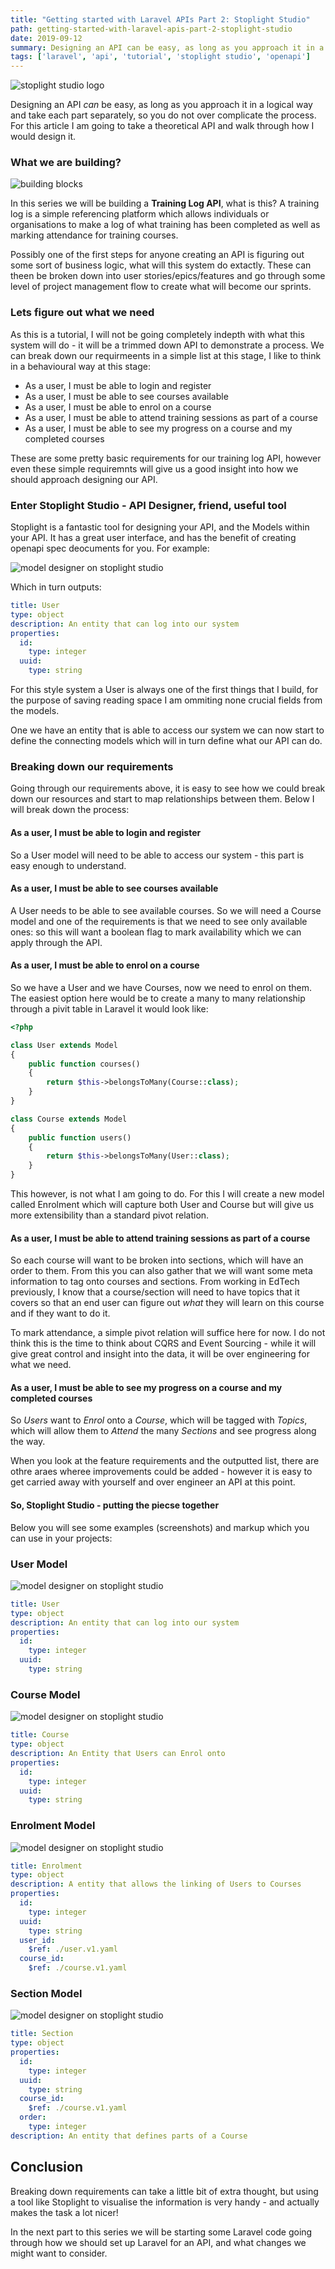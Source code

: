 ```yaml
---
title: "Getting started with Laravel APIs Part 2: Stoplight Studio"
path: getting-started-with-laravel-apis-part-2-stoplight-studio
date: 2019-09-12
summary: Designing an API can be easy, as long as you approach it in a logical way and take each part separately, so you do not over complicate the process.
tags: ['laravel', 'api', 'tutorial', 'stoplight studio', 'openapi']
---
```


![stoplight studio logo](./images/mark_light_bg.png)

Designing an API _can_ be easy, as long as you approach it in a logical way and take each part separately, so you do not over complicate the process. For this article I am going to take a theoretical API and walk through how I would design it.


### What we are building?

![building blocks](./images/building.svg)

In this series we will be building a **Training Log API**, what is this? A training log is a simple referencing platform which allows individuals or organisations to make a log of what training has been completed as well as marking attendance for training courses.

Possibly one of the first steps for anyone creating an API is figuring out some sort of business logic, what will this system do extactly. These can theen be broken down into user stories/epics/features and go through some level of project management flow to create what will become our sprints.

### Lets figure out what we need

As this is a tutorial, I will not be going completely indepth with what this system will do - it will be a trimmed down API to demonstrate a process. We can break down our requirmeents in a simple list at this stage, I like to think in a behavioural way at this stage:


- As a user, I must be able to login and register
- As a user, I must be able to see courses available
- As a user, I must be able to enrol on a course
- As a user, I must be able to attend training sessions as part of a course
- As a user, I must be able to see my progress on a course and my completed courses


These are some pretty basic requirements for our training log API, however even these simple requiremnts will give us a good insight into how we should approach designing our API.


### Enter Stoplight Studio - API Designer, friend, useful tool

Stoplight is a fantastic tool for designing your API, and the Models within your API. It has a great user interface, and has the benefit of creating openapi spec deocuments for you. For example:

![model designer on stoplight studio](./images/stoplight-model-design.png) 

Which in turn outputs:

```yaml
title: User
type: object
description: An entity that can log into our system
properties:
  id:
    type: integer
  uuid:
    type: string
```

For this style system a User is always one of the first things that I build, for the purpose of saving reading space I am ommiting none crucial fields from the models.

One we have an entity that is able to access our system we can now start to define the connecting models which will in turn define what our API can do.


### Breaking down our requirements

Going through our requirements above, it is easy to see how we could break down our resources and start to map relationships between them. Below I will break down the process:


#### As a user, I must be able to login and register

So a User model will need to be able to access our system - this part is easy enough to understand.


#### As a user, I must be able to see courses available

A User needs to be able to see available courses. So we will need a Course model and one of the requirements is that we need to see only available ones: so this will want a boolean flag to mark availability which we can apply through the API.


#### As a user, I must be able to enrol on a course

So we have a User and we have Courses, now we need to enrol on them. The easiest option here would be to create a many to many relationship through a pivit table in Laravel it would look like:

```php
<?php

class User extends Model
{
    public function courses()
    {
        return $this->belongsToMany(Course::class);
    }
}

class Course extends Model
{
    public function users()
    {
        return $this->belongsToMany(User::class);
    }
}
```

This however, is not what I am going to do. For this I will create a new model called Enrolment which will capture both User and Course but will give us more extensibility than a standard pivot relation.


#### As a user, I must be able to attend training sessions as part of a course

So each course will want to be broken into sections, which will have an order to them. From this you can also gather that we will want some meta information to tag onto courses and sections. From working in EdTech previously, I know that a course/section will need to have topics that it covers so that an end user can figure out _what_ they will learn on this course and if they want to do it.

To mark attendance, a simple pivot relation will suffice here for now. I do not think this is the time to think about CQRS and Event Sourcing - while it will give great control and insight into the data, it will be over engineering for what we need.


#### As a user, I must be able to see my progress on a course and my completed courses

So *Users* want to *Enrol* onto a *Course*, which will be tagged with *Topics*, which will allow them to *Attend* the many *Sections* and see progress along the way.

When you look at the feature requirements and the outputted list, there are othre araes wheree improvements could be added - however it is easy to get carried away with yourself and over engineer an API at this point.


#### So, Stoplight Studio - putting the piecse together

Below you will see some examples (screenshots) and markup which you can use in your projects:

### User Model

<div class="flex mb-4">

![model designer on stoplight studio](./images/stoplight-model-design.png) 

</div>

```yaml
title: User
type: object
description: An entity that can log into our system
properties:
  id:
    type: integer
  uuid:
    type: string
```

### Course Model

<div class="flex mb-4">

![model designer on stoplight studio](./images/course-model-design.png) 

</div>

```yaml
title: Course
type: object
description: An Entity that Users can Enrol onto
properties:
  id:
    type: integer
  uuid:
    type: string
```


### Enrolment Model

<div class="flex mb-4">

![model designer on stoplight studio](./images/enrolment-model-design.png) 

</div>

```yaml
title: Enrolment
type: object
description: A entity that allows the linking of Users to Courses
properties:
  id:
    type: integer
  uuid:
    type: string
  user_id:
    $ref: ./user.v1.yaml
  course_id:
    $ref: ./course.v1.yaml
```


### Section Model

<div class="flex mb-4">

![model designer on stoplight studio](./images/section-model-design.png) 

</div>

```yaml
title: Section
type: object
properties:
  id:
    type: integer
  uuid:
    type: string
  course_id:
    $ref: ./course.v1.yaml
  order:
    type: integer
description: An entity that defines parts of a Course
```


## Conclusion

Breaking down requirements can take a little bit of extra thought, but using a tool like Stoplight to visualise the information is very handy - and actually makes the task a lot nicer! 

In the next part to this series we will be starting some Laravel code going through how we should set up Laravel for an API, and what changes we might want to consider. 
